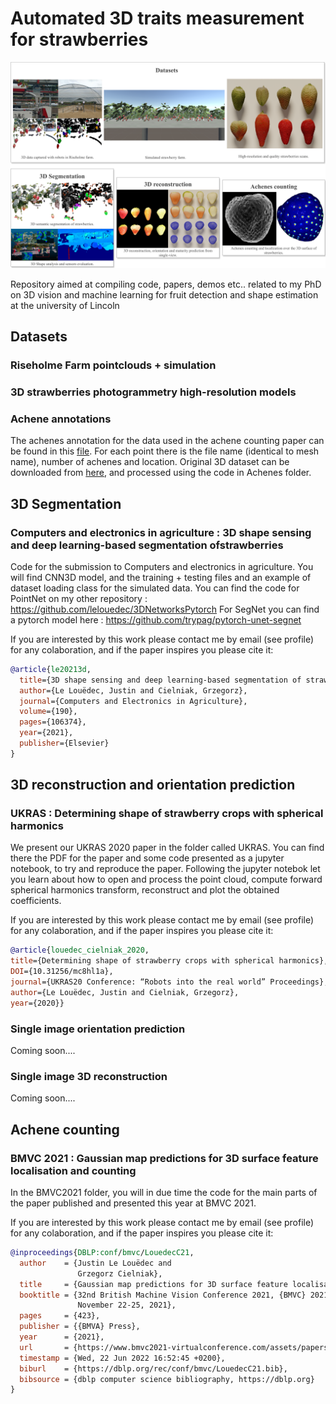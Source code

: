 # Automated 3D traits measurement for strawberries

![summary image](imgs/PhD_Block_overview_horizontal.png "Summary")

Repository aimed at compiling code, papers, demos etc.. related to my PhD on 3D vision and machine learning for fruit detection and shape estimation at the university of Lincoln


## Datasets

### Riseholme Farm pointclouds + simulation


### 3D strawberries photogrammetry high-resolution models 


### Achene annotations

The achenes annotation for the data used in the achene counting paper can be found in this [file](https://drive.google.com/file/d/1rwVTc7_EE39_1Jx-FAq-b4V3N4XdU-fh/view?usp=sharing). For each point there is the file name (identical to mesh name), number of achenes and location. Original 3D dataset can be downloaded from [here](https://datadryad.org/stash/dataset/doi:10.25338/B8V308), and processed using the code in Achenes folder.



## 3D Segmentation

### Computers and electronics in agriculture : 3D shape sensing and deep learning-based segmentation ofstrawberries

Code for the submission to Computers and electronics in agriculture. You will find CNN3D model, and the training + testing files and an example of dataset loading class for the simulated data. 
You can find the code for PointNet on my other repository : https://github.com/lelouedec/3DNetworksPytorch
For SegNet you can find a pytorch model here : https://github.com/trypag/pytorch-unet-segnet

If you are interested by this work please contact me by email (see profile) for any colaboration, and if the paper inspires you please cite it:
```bib
@article{le20213d,
  title={3D shape sensing and deep learning-based segmentation of strawberries},
  author={Le Louëdec, Justin and Cielniak, Grzegorz},
  journal={Computers and Electronics in Agriculture},
  volume={190},
  pages={106374},
  year={2021},
  publisher={Elsevier}
}
```
## 3D reconstruction and orientation prediction

### UKRAS : Determining shape of strawberry crops with spherical harmonics

We present our UKRAS 2020 paper in the folder called UKRAS. You can find there the PDF for the paper and some code presented as a jupyter notebook, to try and reproduce the paper. Following the jupyter notebok let you learn about how to open and process the point cloud, compute forward spherical harmonics transform, reconstruct and plot the obtained coefficients.

If you are interested by this work please contact me by email (see profile) for any colaboration, and if the paper inspires you please cite it:
```bib
@article{louedec_cielniak_2020, 
title={Determining shape of strawberry crops with spherical harmonics}, 
DOI={10.31256/mc8hl1a}, 
journal={UKRAS20 Conference: “Robots into the real world” Proceedings}, 
author={Le Louëdec, Justin and Cielniak, Grzegorz}, 
year={2020}}
```

### Single image orientation prediction

Coming soon....

### Single image 3D reconstruction

Coming soon....


## Achene counting

### BMVC 2021 : Gaussian map predictions for 3D surface feature localisation and counting

In the BMVC2021 folder, you will in due time the code for the main parts of the paper published and presented this year at BMVC 2021.

If you are interested by this work please contact me by email (see profile) for any colaboration, and if the paper inspires you please cite it:
```bib
@inproceedings{DBLP:conf/bmvc/LouedecC21,
  author    = {Justin Le Louëdec and
               Grzegorz Cielniak},
  title     = {Gaussian map predictions for 3D surface feature localisation and counting},
  booktitle = {32nd British Machine Vision Conference 2021, {BMVC} 2021, Online,
               November 22-25, 2021},
  pages     = {423},
  publisher = {{BMVA} Press},
  year      = {2021},
  url       = {https://www.bmvc2021-virtualconference.com/assets/papers/1417.pdf},
  timestamp = {Wed, 22 Jun 2022 16:52:45 +0200},
  biburl    = {https://dblp.org/rec/conf/bmvc/LouedecC21.bib},
  bibsource = {dblp computer science bibliography, https://dblp.org}
}
```

